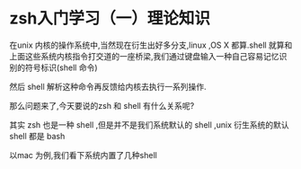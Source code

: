 # zsh入门学习（一）理论知识
在unix 内核的操作系统中,当然现在衍生出好多分支,linux ,OS X 都算.shell 就算和上面这些系统内核指令打交道的一座桥梁,我们通过键盘输入一种自己容易记忆识别的符号标识(shell 命令)

然后 shell 解析这种命令再反馈给内核去执行一系列操作.

那么问题来了,今天要说的zsh 和 shell 有什么关系呢?

其实 zsh 也是一种 shell ,但是并不是我们系统默认的 shell ,unix 衍生系统的默认shell 都是 bash

以mac 为例,我们看下系统内置了几种shell
